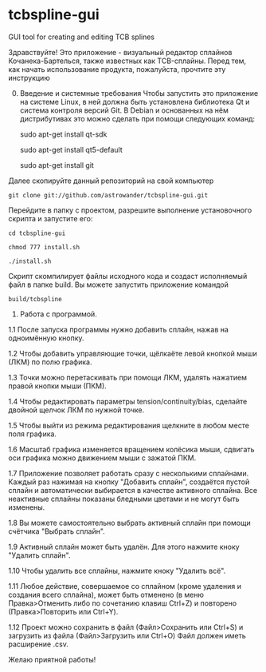 # tcbspline-gui
GUI tool for creating and editing TCB splines

Здравствуйте! Это приложение - визуальный редактор сплайнов Кочанека-Бартелься, также известных как TCB-сплайны. 
Перед тем, как начать использование продукта, пожалуйста, прочтите эту инструкцию

0. Введение и системные требования
  Чтобы запустить это приложение на системе Linux, в ней должна быть установлена библиотека Qt и система контроля версий Git. 
  В Debian и основанных на нём дистрибутивах это можно сделать при помощи следующих команд:

    sudo apt-get install qt-sdk
    
    sudo apt-get install qt5-default
    
    sudo apt-get install git
  
  Далее скопируйте данный репозиторий на свой компьютер
  
    git clone git://github.com/astrowander/tcbspline-gui.git
  
  Перейдите в папку с проектом, разрешите выполнение установочного скрипта и запустите его:
  
    cd tcbspline-gui
    
    chmod 777 install.sh
    
    ./install.sh
    
  Скрипт скомпилирует файлы исходного кода и создаст исполняемый файл в папке build. Вы можете запустить приложение командой
  
    build/tcbspline
    
1. Работа с программой.

  1.1   После запуска программы нужно добавить сплайн, нажав на одноимённую кнопку.
  
  1.2   Чтобы добавить управляющие точки, щёлкаёте левой кнопкой мыши (ЛКМ) по полю графика. 
  
  1.3   Точки можно перетаскивать при помощи ЛКМ, удалять нажатием правой кнопки мыши (ПКМ).
  
  1.4   Чтобы редактировать параметры tension/continuity/bias, сделайте двойной щелчок ЛКМ по нужной точке.
  
  1.5   Чтобы выйти из режима редактирования щелкните в любом месте поля графика.
  
  1.6   Масштаб графика изменяется вращением колёсика мыши, сдвигать оси графика можно движением мыши с зажатой ПКМ.
  
  1.7   Приложение позволяет работать сразу с несколькими сплайнами. Каждый раз нажимая на кнопку "Добавить сплайн",
        создаётся пустой сплайн и автоматически выбирается в качестве активного сплайна. Все неактивные сплайны показаны 
        бледными цветами и не могут быть изменены. 
        
  1.8   Вы можете самостоятельно выбрать активный сплайн при помощи счётчика "Выбрать сплайн". 
  
  1.9   Активный сплайн может быть удалён. Для этого нажмите кноку "Удалить сплайн".
  
  1.10  Чтобы удалить все сплайны, нажмите кноку "Удалить всё".
  
  1.11  Любое действие, совершаемое со сплайном (кроме удаления и создания всего сплайна), может быть отменено 
        (в меню Правка>Отменить либо по сочетанию клавиш Ctrl+Z) и повторено (Правка>Повторить или Ctrl+Y).

  1.12  Проект можно сохранить в файл (Файл>Сохранить или Ctrl+S) и загрузить из файла (Файл>Загрузить или Ctrl+O) 
        Файл должен иметь расширение .csv.

Желаю приятной работы!
    
